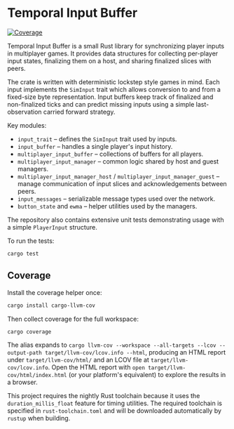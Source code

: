 # Temporal Input Buffer

[![Coverage](https://codecov.io/gh/temporal-input-buffer/temporal_input_buffer/branch/main/graph/badge.svg)](https://codecov.io/gh/temporal-input-buffer/temporal_input_buffer)

Temporal Input Buffer is a small Rust library for synchronizing player inputs in
multiplayer games.  It provides data structures for collecting per-player input
states, finalizing them on a host, and sharing finalized slices with peers.

The crate is written with deterministic lockstep style games in mind.  Each
input implements the `SimInput` trait which allows conversion to and from a
fixed-size byte representation.  Input buffers keep track of finalized and
non-finalized ticks and can predict missing inputs using a simple
last-observation carried forward strategy.

Key modules:

- `input_trait` – defines the `SimInput` trait used by inputs.
- `input_buffer` – handles a single player's input history.
- `multiplayer_input_buffer` – collections of buffers for all players.
- `multiplayer_input_manager` – common logic shared by host and guest managers.
- `multiplayer_input_manager_host` / `multiplayer_input_manager_guest` – manage
  communication of input slices and acknowledgements between peers.
- `input_messages` – serializable message types used over the network.
- `button_state` and `ewma` – helper utilities used by the managers.

The repository also contains extensive unit tests demonstrating usage with a
simple `PlayerInput` structure.

To run the tests:

```bash
cargo test
```

## Coverage

Install the coverage helper once:

```bash
cargo install cargo-llvm-cov
```

Then collect coverage for the full workspace:

```bash
cargo coverage
```

The alias expands to `cargo llvm-cov --workspace --all-targets --lcov
--output-path target/llvm-cov/lcov.info --html`, producing an HTML report under
`target/llvm-cov/html/` and an LCOV file at `target/llvm-cov/lcov.info`. Open
the HTML report with `open target/llvm-cov/html/index.html` (or your
platform's equivalent) to explore the results in a browser.

This project requires the nightly Rust toolchain because it uses the
`duration_millis_float` feature for timing utilities.  The required toolchain is
specified in `rust-toolchain.toml` and will be downloaded automatically by
`rustup` when building.
